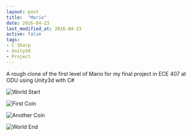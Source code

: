 ```yaml
---
layout: post
title:  "Mario"
date: 2016-04-23
last_modified_at: 2016-04-23
active: false
tags:
- C Sharp
- Unity3d
- Project
---
```


A rough clone of the first level of Mario for my final project in ECE 407 at ODU using Unity3d with C#


![World Start](./assets/mario-unity/world-start.png)

![First Coin](./assets/mario-unity/coin-first.png)

![Another Coin](./assets/mario-unity/coin2.png)

![World End](./assets/mario-unity/world-end.png)